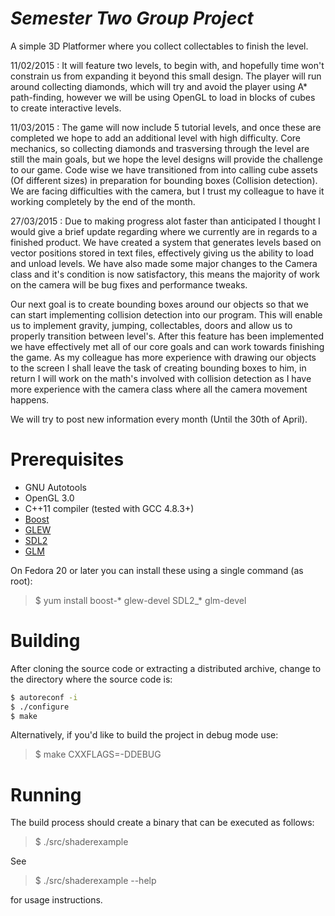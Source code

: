 # *Semester Two Group Project*

A simple 3D Platformer where you collect collectables to finish the level. 

11/02/2015 : It will feature two levels, to begin with, and hopefully time won't constrain us from expanding it beyond this small design. The player will run around collecting diamonds, which will try and avoid the player using A* path-finding, however we will be using OpenGL to load in blocks of cubes to create interactive levels.

11/03/2015 : The game will now include 5 tutorial levels, and once these are completed we hope to add an additional level with high difficulty. Core mechanics, so collecting diamonds and trasversing through the level are still the main goals, but we hope the level designs will provide the challenge to our game. Code wise we have transitioned from into calling cube assets (Of different sizes) in preparation for bounding boxes (Collision detection). We are facing difficulties with the camera, but I trust my colleague to have it working completely by the end of the month. 

27/03/2015 : Due to making progress alot faster than anticipated I thought I would give a brief update regarding where we currently are in regards to a finished product. We have created a system that generates levels based on vector positions stored in text files, effectively giving us the ability to load and unload levels. We have also made some major changes to the Camera class and it's condition is now satisfactory, this means the majority of work on the camera will be bug fixes and performance tweaks.

Our next goal is to create bounding boxes around our objects so that we can start implementing collision detection into our program. This will enable us to implement gravity, jumping, collectables, doors and allow us to properly transition between level's. After this feature has been implemented we have effectively met all of our core goals and can work towards finishing the game. As my colleague has more experience with drawing our objects to the screen I shall leave the task of creating bounding boxes to him, in return I will work on the math's involved with collision detection as I have more experience with the camera class where all the camera movement happens.

We will try to post new information every month (Until the 30th of April).


# Prerequisites #

* GNU Autotools
* OpenGL 3.0
* C++11 compiler (tested with GCC 4.8.3+)
* [Boost](http://www.boost.org/)
* [GLEW](http://glew.sourceforge.net/)
* [SDL2](https://www.libsdl.org/)
* [GLM](http://glm.g-truc.net/)

On Fedora 20 or later you can install these using a single command (as root):

> $ yum install boost-* glew-devel SDL2_* glm-devel

# Building #

After cloning the source code or extracting a distributed archive, change to the
directory where the source code is:

``` bash
$ autoreconf -i
$ ./configure
$ make
```

Alternatively, if you'd like to build the project in debug mode use:

> $ make CXXFLAGS=-DDEBUG

# Running #

The build process should create a binary that can be executed as follows:

> $ ./src/shaderexample

See

> $ ./src/shaderexample --help

for usage instructions.

